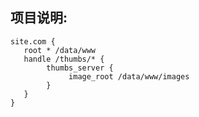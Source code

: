 ## 项目说明:

```caddyfile
site.com {
   root * /data/www
   handle /thumbs/* {
        thumbs_server {
             image_root /data/www/images
        }
   }
}
```